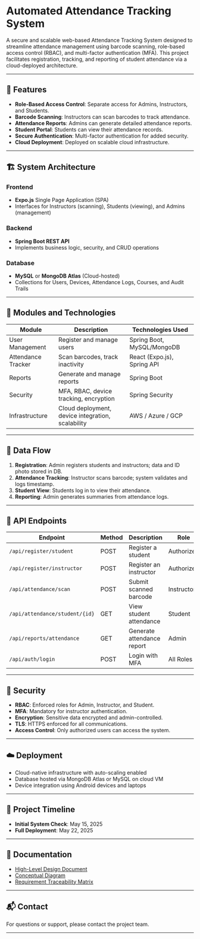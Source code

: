 # Automated Attendance Tracking System

A secure and scalable web-based Attendance Tracking System designed to streamline attendance management using barcode scanning, role-based access control (RBAC), and multi-factor authentication (MFA). This project facilitates registration, tracking, and reporting of student attendance via a cloud-deployed architecture.

---

## 📌 Features

- **Role-Based Access Control**: Separate access for Admins, Instructors, and Students.
- **Barcode Scanning**: Instructors can scan barcodes to track attendance.
- **Attendance Reports**: Admins can generate detailed attendance reports.
- **Student Portal**: Students can view their attendance records.
- **Secure Authentication**: Multi-factor authentication for added security.
- **Cloud Deployment**: Deployed on scalable cloud infrastructure.

---

## 🏗️ System Architecture

### Frontend
- **Expo.js** Single Page Application (SPA)
- Interfaces for Instructors (scanning), Students (viewing), and Admins (management)

### Backend
- **Spring Boot REST API**
- Implements business logic, security, and CRUD operations

### Database
- **MySQL** or **MongoDB Atlas** (Cloud-hosted)
- Collections for Users, Devices, Attendance Logs, Courses, and Audit Trails

---

## 🔧 Modules and Technologies

| Module             | Description                                          | Technologies Used                  |
|--------------------|------------------------------------------------------|------------------------------------|
| User Management    | Register and manage users                            | Spring Boot, MySQL/MongoDB         |
| Attendance Tracker | Scan barcodes, track inactivity                      | React (Expo.js), Spring API        |
| Reports            | Generate and manage reports                          | Spring Boot                        |
| Security           | MFA, RBAC, device tracking, encryption               | Spring Security                    |
| Infrastructure     | Cloud deployment, device integration, scalability    | AWS / Azure / GCP                  |

---

## 🔁 Data Flow

1. **Registration**: Admin registers students and instructors; data and ID photo stored in DB.
2. **Attendance Tracking**: Instructor scans barcode; system validates and logs timestamp.
3. **Student View**: Students log in to view their attendance.
4. **Reporting**: Admin generates summaries from attendance logs.

---

## 📡 API Endpoints

| Endpoint                        | Method | Description                      | Role          |
|---------------------------------|--------|----------------------------------|---------------|
| `/api/register/student`         | POST   | Register a student               | Authorized    |
| `/api/register/instructor`      | POST   | Register an instructor           | Authorized    |
| `/api/attendance/scan`          | POST   | Submit scanned barcode           | Instructor    |
| `/api/attendance/student/{id}`  | GET    | View student attendance          | Student       |
| `/api/reports/attendance`       | GET    | Generate attendance report       | Admin         |
| `/api/auth/login`               | POST   | Login with MFA                   | All Roles     |

---

## 🔐 Security

- **RBAC**: Enforced roles for Admin, Instructor, and Student.
- **MFA**: Mandatory for instructor authentication.
- **Encryption**: Sensitive data encrypted and admin-controlled.
- **TLS**: HTTPS enforced for all communications.
- **Access Control**: Only authorized users can access the system.

---

## ☁️ Deployment

- Cloud-native infrastructure with auto-scaling enabled
- Database hosted via MongoDB Atlas or MySQL on cloud VM
- Device integration using Android devices and laptops

---

## 📅 Project Timeline

- **Initial System Check**: May 15, 2025
- **Full Deployment**: May 22, 2025

---

## 📎 Documentation

- [High-Level Design Document](./Automated-Attendance-Tracking-System%20High-Level%20Design%20Document.docx)
- [Conceptual Diagram](./Conceptual%20Diagram.docx)
- [Requirement Traceability Matrix](./Requirement_Traceability_Matrix.xlsx)

---

## 📬 Contact

For questions or support, please contact the project team.

---


